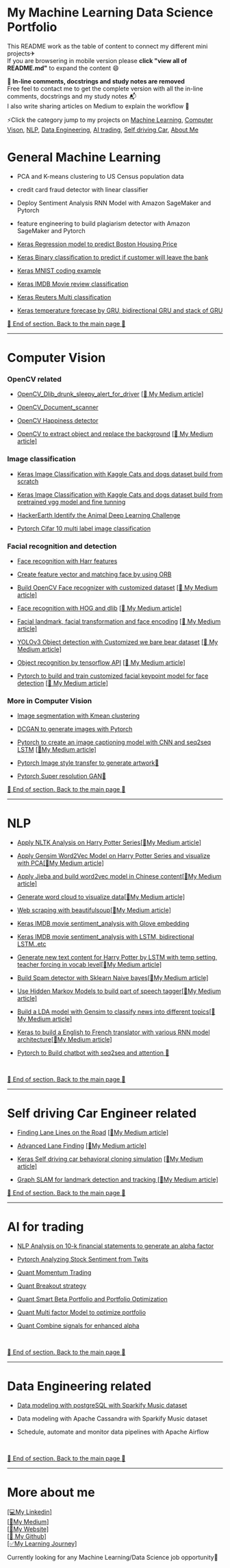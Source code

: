 # My Machine Learning Data Science Portfolio

This README work as the table of content to connect my different mini projects✈<br/>
If you are browsering in mobile version please **click "view all of README.md"** to expand the content :smile:<br/>

**:loudspeaker: In-line comments, docstrings and study notes are removed** <br/>
Free feel to contact me to get the complete version with all the in-line comments, docstrings and my study notes :mailbox_with_mail:<br/>
I also write sharing articles on Medium to explain the workflow :pencil:<br/>

⚡️Click the category jump to my projects on [Machine Learning](#General-Machine-Learning), [Computer Vison](#Computer-Vision), [NLP](#NLP), [Data Engineering](#Data-Engineering-related), [AI trading](#AI-for-trading), [Self driving Car](#Self-driving-Car-Engineer-related), [About Me](#More-about-me)



# General Machine Learning
- PCA and K-means clustering to US Census population data
- credit card fraud detector with linear classifier
- Deploy Sentiment Analysis RNN Model with Amazon SageMaker and Pytorch
- feature engineering to build plagiarism detector with Amazon SageMaker and Pytorch
- [Keras Regression model to predict Boston Housing Price](https://github.com/fiyero/My_Machine_Learning_Data_Science_Portfolio/blob/master/11%20Boston%20Housing%20Price%20in%20regression%20model_github.ipynb)
- [Keras Binary classification to predict if customer will leave the bank](https://github.com/fiyero/My_Machine_Learning_Data_Science_Portfolio/blob/master/Binary%20classification_clean_v2.ipynb)
- [Keras MNIST coding example](https://github.com/fiyero/My_Machine_Learning_Data_Science_Portfolio/blob/master/13%20MNIST%20coding%20example%20with%20Keras_github.ipynb)
- [Keras IMDB Movie review classification](https://github.com/fiyero/My_Machine_Learning_Data_Science_Portfolio/blob/master/14%20IMDB%20binary%20classification%20with%20Keras_github.ipynb)
- [Keras Reuters Multi classification](https://github.com/fiyero/My_Machine_Learning_Data_Science_Portfolio/blob/master/15%20Reuters%20multi%20classification%20with%20Keras_git.ipynb)

- [Keras temperature forecase by GRU, bidirectional GRU and stack of GRU](https://github.com/fiyero/My_Machine_Learning_Data_Science_Portfolio/blob/master/L3E%20Temp%20forecast%20with%20GRU%20and%20its%20variant_git.ipynb)

[:space_invader: End of section. Back to the main page :space_invader:](#My-Machine-Learning-Data-Science-Portfolio)

-------------------------------------------------------------------------------------------------------------------------------------
# Computer Vision 
### OpenCV related
- [OpenCV_Dlib_drunk_sleepy_alert_for_driver](https://github.com/fiyero/OpenCV_Dlib_drunk_sleepy_alert_for_driver)  [[:pencil:
My Medium article]](https://medium.com/@patrickhk/use-opencv-and-dlib-to-alert-sleepy-driver-8872375772e)
- [OpenCV_Document_scanner](https://github.com/fiyero/OpenCV_Document_scanner)
- [OpenCV Happiness detector](https://github.com/fiyero/My_Machine_Learning_Data_Science_Portfolio/blob/master/4%20Happiness%20detector%20with%20OpenCV%20with%20Web%20Cam_github.ipynb)

- [OpenCV to extract object and replace the background](https://github.com/fiyero/Opencv_replace_bg)  [[:pencil:
My Medium article]](https://medium.com/@patrickhk/use-opencv-to-extract-object-and-replace-the-background-80f2ba016621)

### Image classification
- [Keras Image Classification with Kaggle Cats and dogs dataset build from scratch](https://github.com/fiyero/My_Machine_Learning_Data_Science_Portfolio/blob/master/1%20Kaggle_Cat_dog_classifier_book_scratch_github.ipynb)
- [Keras Image Classification with Kaggle Cats and dogs dataset build from pretrained vgg model and fine tunning](https://github.com/fiyero/My_Machine_Learning_Data_Science_Portfolio/blob/master/2%20Kaggle_Cat_dog_classifier_book_pretrained_with_funetuning-Clean.ipynb)
- [HackerEarth Identify the Animal Deep Learning Challenge](https://github.com/fiyero/HackerEarth_Identify_the_Animal)

- [Pytorch Cifar 10 multi label image classification](https://github.com/fiyero/My_Machine_Learning_Data_Science_Portfolio/blob/master/3%20CIFAR%2010%20imgae%20classification%20in%20Pytorch_github.ipynb)

### Facial recognition and detection
- [Face recognition with Harr features](https://github.com/fiyero/My_Machine_Learning_Data_Science_Portfolio/blob/master/5%20Haar%20feature%20git.ipynb)
- [Create feature vector and matching face by using ORB](https://github.com/fiyero/My_Machine_Learning_Data_Science_Portfolio/blob/master/ORB_git.ipynb)
- [Build OpenCV Face recognizer with customized dataset](https://github.com/fiyero/face_recognition_opencv) [[:pencil:
My Medium article]](https://medium.com/@patrickhk/face-recognition-with-opencv-without-deep-learning-435cb6d36a53)
- [Face recognition with HOG and dlib](https://github.com/fiyero/face_recognition_HOG_dlib) [[:pencil:
My Medium article]](https://medium.com/@patrickhk/face-recognition-with-opencv-without-deep-learning-435cb6d36a53)
- [Facial landmark, facial transformation and face encoding](https://github.com/fiyero/face_recognition_HOG_dlib/blob/master/L5D%20Facial%20landmark%2C%20transformation_github.ipynb) [[:pencil:
My Medium article]](https://medium.com/@patrickhk/face-recognition-with-opencv-without-deep-learning-435cb6d36a53)
- [YOLOv3 Object detection with Customized we bare bear dataset](https://medium.com/@patrickhk/demonstration-of-yolov3-and-build-with-custom-dataset-57dd85819c0b) [[:pencil:
My Medium article]](https://medium.com/@patrickhk/demonstration-of-yolov3-and-build-with-custom-dataset-57dd85819c0b)
- [Object recognition by tensorflow API](https://github.com/fiyero/Object_detection_tensorflow_API) [[:pencil:
My Medium article]](https://medium.com/@patrickhk/the-only-and-easy-object-detection-tensorflow-api-guide-you-need-c78037f03f2a)

- [Pytorch to build and train customized facial keypoint model for face detection](https://github.com/fiyero/pytorch_facial_keypoints) [[:pencil:
My Medium article]](https://medium.com/@patrickhk/use-pytorch-to-train-your-own-facial-keypoint-model-to-detect-face-1c9203ab85ac)

### More in Computer Vision
- [Image segmentation with Kmean clustering](https://github.com/fiyero/My_Machine_Learning_Data_Science_Portfolio/blob/master/Image_segmentation_kmean_git.ipynb)

- [DCGAN to generate images with Pytorch](https://github.com/fiyero/DCGAN_pytorch)
- [Pytorch to create an image captioning model with CNN and seq2seq LSTM](https://github.com/fiyero/image_captioning) [[:pencil:My Medium article]](https://medium.com/@patrickhk/use-pytorch-to-create-an-image-captioning-model-with-cnn-and-seq2seq-lstm-cff1f3ba9583)
- [Pytorch Image style transfer to generate artwork:pencil:](https://medium.com/@patrickhk/image-style-transfer-by-pytorch-e87396e3e5d2) 
- [Pytorch Super resolution GAN:pencil:](https://medium.com/@patrickhk/experience-super-resolution-gan-srgan-with-pytorch-f52df6eb06b9)<br/>

[:space_invader: End of section. Back to the main page :space_invader:](#My-Machine-Learning-Data-Science-Portfolio)

-------------------------------------------------------------------------------------------------------------------------------------
# NLP
- [Apply NLTK Analysis on Harry Potter Series](https://github.com/fiyero/NLTK_HP)[[:pencil:My Medium article]](https://medium.com/@patrickhk/practice-ntlk-word2vec-pca-wordcloud-jieba-on-harry-potter-series-and-chinese-content-ca6f845b3293)
- [Apply Gensim Word2Vec Model on Harry Potter Series and visualize with PCA](https://github.com/fiyero/word2vec_HP)[[:pencil:My Medium article]](https://medium.com/@patrickhk/practice-ntlk-word2vec-pca-wordcloud-jieba-on-harry-potter-series-and-chinese-content-ca6f845b3293)
- [Apply Jieba and build word2vec model in Chinese content](https://github.com/fiyero/jieba_word2vec_wiki)[[:pencil:My Medium article]](https://medium.com/@patrickhk/practice-ntlk-word2vec-pca-wordcloud-jieba-on-harry-potter-series-and-chinese-content-ca6f845b3293)
- [Generate word cloud to visualize data](https://github.com/fiyero/wordcloud_HP)[[:pencil:My Medium article]](https://medium.com/@patrickhk/practice-ntlk-word2vec-pca-wordcloud-jieba-on-harry-potter-series-and-chinese-content-ca6f845b3293)
- [Web scraping with beautifulsoup](https://github.com/fiyero/Mini_project_Beautifulsoup_jobsdb_FTDS)[[:pencil:My Medium article]](https://medium.com/@patrickhk/web-scraping-job-search-engine-with-beautifulsoup-classwork-walkthrough-80fde2a59ccc)
- [Keras IMDB movie sentiment_analysis with Glove embedding](https://github.com/fiyero/My_Machine_Learning_Data_Science_Portfolio/blob/master/L3Ba%20IMBD_sentiment_with_pretrained%20Glove%20word%20embedding_git.ipynb) 
- [Keras IMDB movie sentiment_analysis with LSTM, bidirectional LSTM..etc](https://github.com/fiyero/My_Machine_Learning_Data_Science_Portfolio/blob/master/L3C%20Keras%20CuDNNLSTM%20on%20IMDB%20(normal%2C%20reversed%2C%20bidirectional)_git.ipynb) 
- [Generate new text content for Harry Potter by LSTM with temp setting, teacher forcing in vocab level](https://github.com/fiyero/HP_Generate_new_content_LSTM)[[:pencil:My Medium article]](https://medium.com/@patrickhk/generate-new-text-content-for-harry-potter-by-lstm-583066b47c2b)
- [Build Spam detector with Sklearn Naive bayes](https://github.com/fiyero/My_Machine_Learning_Data_Science_Portfolio/blob/master/Spam_classifier_bayes_git.ipynb)[[:pencil:My Medium article]](https://medium.com/@patrickhk/use-naive-bayes-to-create-a-simple-email-spam-detector-72031ec2866)
- [Use Hidden Markov Models to build part of speech tagger](https://github.com/fiyero/HMM_part_of_speech_tag)[[:pencil:My Medium article]](https://medium.com/@patrickhk/part-of-speech-tagging-with-hidden-markov-models-hmm-4224cb72e9b9)

- [Build a LDA model with Gensim to classify news into different topics](https://github.com/fiyero/LDA_gensim)[[:pencil:My Medium article]](https://medium.com/@patrickhk/build-a-lda-model-for-classification-with-gensim-80ca6343c4b9)

- [Keras to build a English to French translator with various RNN model architecture](https://github.com/fiyero/Keras_translation_rnn)[[:pencil:My Medium article]](https://medium.com/@patrickhk/use-keras-to-build-a-english-to-french-translator-with-various-rnn-model-architecture-a37439005ae8)

- [Pytorch to Build chatbot with seq2seq and attention :pencil:](https://chatbotslife.com/build-a-chatbot-by-seq2seq-and-attention-in-pytorch-v1-3cb296dd2a41)
<br/>

[:space_invader: End of section. Back to the main page :space_invader:](#My-Machine-Learning-Data-Science-Portfolio)

-------------------------------------------------------------------------------------------------------------------------------------
# Self driving Car Engineer related
- [Finding Lane Lines on the Road](https://github.com/fiyero/CarND_P1_Finding-Lane-Lines-on-the-Road) [[:pencil:My Medium article]](https://medium.com/@patrickhk/self-driving-car-basic-car-lane-line-detection-a784be871157)
- [Advanced Lane Finding](https://github.com/fiyero/CarND_P2_Advanced-Lane-Finding) [[:pencil:My Medium article]](https://medium.com/@patrickhk/self-driving-car-advanced-lane-lines-detection-524e1be6ccff)
- [Keras Self driving car behavioral cloning simulation](https://github.com/fiyero/Keras_Behavioralcloning) [[:pencil:My Medium article]](https://medium.com/@patrickhk/self-driving-car-behavioral-cloning-stimulation-320bfd642aa3)

- [Graph SLAM for landmark detection and tracking
](https://github.com/fiyero/SLAM_a) [[:pencil:My Medium article]](https://medium.com/@patrickhk/graph-slam-for-landmark-detection-and-tracking-49f270e47c2a)<br/>

[:space_invader: End of section. Back to the main page :space_invader:](#My-Machine-Learning-Data-Science-Portfolio)

-------------------------------------------------------------------------------------------------------------------------------------
# AI for trading
- [NLP Analysis on 10-k financial statements to generate an alpha factor](https://github.com/fiyero/P5_NLP-Analysis-on-10-k-financial-statements)
- [Pytorch Analyzing Stock Sentiment from Twits](https://github.com/fiyero/P6_Analyzing-Stock-Sentiment-from-Twits)
- [Quant Momentum Trading](https://github.com/fiyero/AIND_P1_momentum_trading)
- [Quant Breakout strategy](https://github.com/fiyero/AIND_P2_Breakout_strategy)
- [Quant Smart Beta Portfolio and Portfolio Optimization](https://github.com/fiyero/AIND_P3_Portfolio_Optimization)
- [Quant Multi factor Model to optimize portfolio](https://github.com/fiyero/P4-Multi-factor-Model)

- [Quant Combine signals for enhanced alpha](https://github.com/fiyero/AIND_P7_enhanced-alpha)
<br/>

[:space_invader: End of section. Back to the main page :space_invader:](#My-Machine-Learning-Data-Science-Portfolio)

-------------------------------------------------------------------------------------------------------------------------------------

# Data Engineering related
- [Data modeling with postgreSQL with Sparkify Music dataset](https://github.com/fiyero/postgreSQL_p1)
- Data modeling with Apache Cassandra with Sparkify Music dataset

- Schedule, automate and monitor data pipelines with Apache Airflow
<br/>

[:space_invader: End of section. Back to the main page :space_invader:](#My-Machine-Learning-Data-Science-Portfolio)

-------------------------------------------------------------------------------------------------------------------------------------
# More about me
[[💻My Linkedin]](https://www.linkedin.com/in/patrick0123/)<br/>
[[:pencil:My Medium]](https://medium.com/@patrickhk)<br/>
[[:house_with_garden:My Website]](https://www.fiyeroleung.com/)<br/>
[[:space_invader:	My Github]](https://github.com/fiyero)<br/>
[[✅My Learning Journey]](https://trello.com/b/GLGzSPFY/my-learning-journey)<br/>

Currently looking for any Machine Learning/Data Science job opportunity🐤
